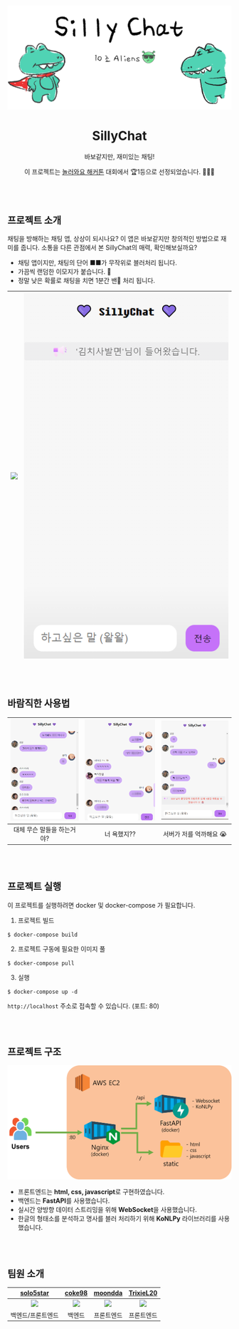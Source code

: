 <p align="middle">
  <img width="720" alt="logo" src="./images/title.png">

  <h1 align="middle">SillyChat</h1>
  <p align="middle">바보같지만, 재미있는 채팅!</p>
  <p align="middle">이 프로젝트는 <a href="https://festa.io/events/2825">놀러와요 해커톤</a> 대회에서 🏆1등으로 선정되었습니다. 👏👏👏</p>

</p>

<br><br>

## 프로젝트 소개

채팅을 방해하는 채팅 앱, 상상이 되시나요? 이 앱은 바보같지만 창의적인 방법으로 재미를 줍니다. 소통을 다른 관점에서 본 SillyChat의 매력, 확인해보실까요?

- 채팅 앱이지만, 채팅의 단어 ■■가 무작위로 블러처리 됩니다.
- 가끔씩 랜덤한 이모지가 붙습니다. 🤬
- 정말 낮은 확률로 채팅을 치면 1분간 밴🚫 처리 됩니다.

| ![](./images/demo-1.webp) | ![](./images/demo-2.webp) |
| :-----------------------: | :-----------------------: |

<br><br>

## 바람직한 사용법

| ![](./images/example-1.png) | ![](./images/example-2.png) | ![](./images/example-3.png) |
| :-------------------------: | :-------------------------: | :-------------------------: |
| 대체 무슨 말들을 하는거야?  |         너 욕했지??         |   서버가 저를 억까해요 😭   |

<br><br>

## 프로젝트 실행

이 프로젝트를 실행하려면 docker 및 docker-compose 가 필요합니다.

1. 프로젝트 빌드

```
$ docker-compose build
```

2. 프로젝트 구동에 필요한 이미지 풀

```
$ docker-compose pull
```

3. 실행

```
$ docker-compose up -d
```

`http://localhost` 주소로 접속할 수 있습니다. (포트: 80)

<br><br>

## 프로젝트 구조

![](./images/architecture.png)

- 프론트엔드는 **html, css, javascript**로 구현하였습니다.
- 백엔드는 **FastAPI**를 사용했습니다.
- 실시간 양방향 데이터 스트리밍을 위해 **WebSocket**을 사용했습니다.
- 한글의 형태소를 분석하고 명사를 블러 처리하기 위해 **KoNLPy** 라이브러리를 사용했습니다.

<br><br>

## 팀원 소개

|                  [solo5star](https://github.com/solo5star)                   |                     [coke98](https://github.com/coke98)                      |                    [moondda](https://github.com/moondda)                     |                   [TrixieL20](https://github.com/TrixieL20)                   |
| :--------------------------------------------------------------------------: | :--------------------------------------------------------------------------: | :--------------------------------------------------------------------------: | :---------------------------------------------------------------------------: |
| <img src="https://avatars.githubusercontent.com/u/20203944?v=4" width="100"> | <img src="https://avatars.githubusercontent.com/u/87576669?v=4" width="100"> | <img src="https://avatars.githubusercontent.com/u/93575538?v=4" width="100"> | <img src="https://avatars.githubusercontent.com/u/102663507?v=4" width="100"> |
|                              백엔드/프론트엔드                               |                                    백엔드                                    |                                  프론트엔드                                  |                                  프론트엔드                                   |
